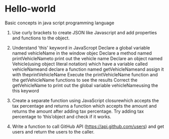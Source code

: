 # Hello-world
Basic concepts in java script programming language

1.  Use curly brackets to create JSON like Javascript and add properties and functions to the object.

2. Understand 'this' keyword in JavaScropt
  Declare a global variable named vehicleName in the window objec
  Declare a method named printVehicleNameto print out the vehicle name
  Declare an object named Vehicle(using object literal notation) which have a variable called vehicleNameand declare a function named       getVehicleNameand assign it with theprintVehicleName
  Execute the printVehicleName function and the getVehicleName functions to see the results
  Correct the getVehicleName to print out the global variable vehicleNameusing the this keyword
  
3. Create a separate function using JavaScript closurewhich accepts the tax percentage and returns a function which accepts the amount and returns the amount after adding tax percentage. Try adding tax percentage to ‘this’object and check if it works.

4. Write a function to call GitHub API (https://api.github.com/users) and get users and return the users to the caller.
